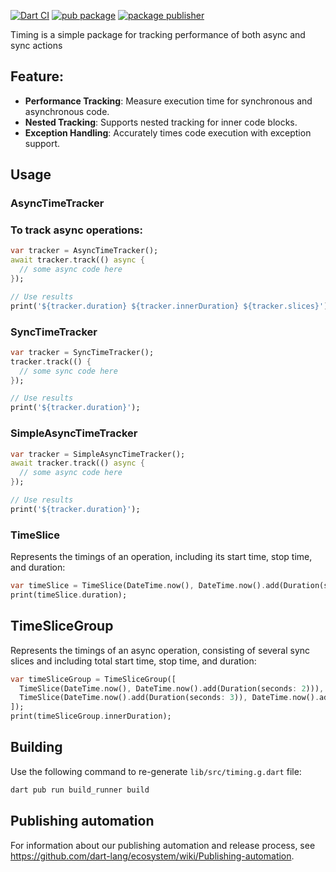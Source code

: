 [![Dart CI](https://github.com/dart-lang/timing/actions/workflows/test-package.yml/badge.svg)](https://github.com/dart-lang/timing/actions/workflows/test-package.yml)
[![pub package](https://img.shields.io/pub/v/timing.svg)](https://pub.dev/packages/timing)
[![package publisher](https://img.shields.io/pub/publisher/timing.svg)](https://pub.dev/packages/timing/publisher)

Timing is a simple package for tracking performance of both async and sync actions

## Feature:
- **Performance Tracking**: Measure execution time for synchronous and asynchronous code.
- **Nested Tracking**: Supports nested tracking for inner code blocks.
- **Exception Handling**: Accurately times code execution with exception support.

## Usage

###  AsyncTimeTracker
### To track async operations:
```dart
var tracker = AsyncTimeTracker();
await tracker.track(() async {
  // some async code here
});

// Use results
print('${tracker.duration} ${tracker.innerDuration} ${tracker.slices}');
```
### SyncTimeTracker

```dart
var tracker = SyncTimeTracker();
tracker.track(() {
  // some sync code here
});

// Use results
print('${tracker.duration}');

```

### SimpleAsyncTimeTracker

```dart
var tracker = SimpleAsyncTimeTracker();
await tracker.track(() async {
  // some async code here
});

// Use results
print('${tracker.duration}');

```
### TimeSlice

Represents the timings of an operation, including its start time, stop time, and duration:

```dart
var timeSlice = TimeSlice(DateTime.now(), DateTime.now().add(Duration(seconds: 5)));
print(timeSlice.duration);
```

## TimeSliceGroup

Represents the timings of an async operation, consisting of several sync
slices and including total start time, stop time, and duration:
```dart
var timeSliceGroup = TimeSliceGroup([
  TimeSlice(DateTime.now(), DateTime.now().add(Duration(seconds: 2))),
  TimeSlice(DateTime.now().add(Duration(seconds: 3)), DateTime.now().add(Duration(seconds: 5))),
]);
print(timeSliceGroup.innerDuration);
```

## Building

Use the following command to re-generate `lib/src/timing.g.dart` file:

```bash
dart pub run build_runner build
```

## Publishing automation

For information about our publishing automation and release process, see
https://github.com/dart-lang/ecosystem/wiki/Publishing-automation.
